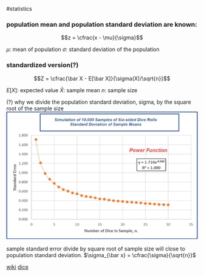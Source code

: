 #statistics 

### population mean and population standard deviation are known:

$$z = \cfrac{x - \mu}{\sigma}$$

$\mu$: mean of population
$\sigma$: standard deviation of the population

### standardized version(?)
$$Z = \cfrac{\bar X - E[\bar X]}{\sigma(X)/\sqrt{n}}$$


$E[X]$: expected value
$\bar X$: sample mean
$n$: sample size

(?)
why we divide the population standard deviation, sigma, by the square root of the sample size
![](../attachment/Pasted%20image%2020220715104046.png)

sample standard error divide by square root of sample size will close to population standard deviation.
$\sigma_{\bar x} = \cfrac{\sigma}{\sqrt{n}}$



[wiki](https://en.wikipedia.org/wiki/Standard_score)
[dice](https://www.drdawnwright.com/why-divide-by-the-square-root-of-n/)